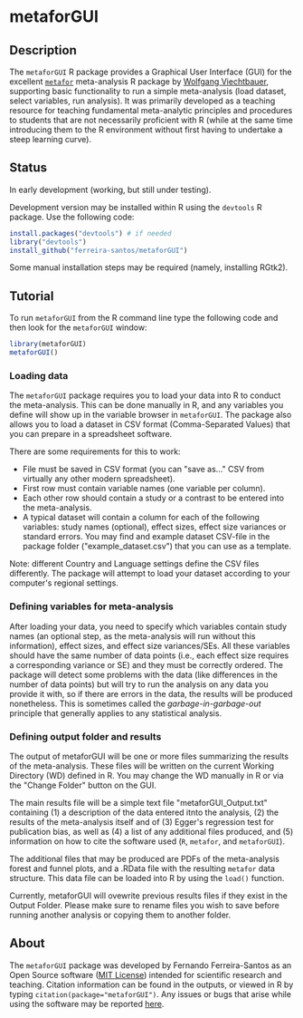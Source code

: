 # metaforGUI
## Description
The `metaforGUI` R package provides a Graphical User Interface (GUI) for the excellent [`metafor`](http://www.metafor-project.org/) meta-analysis R package by [Wolfgang Viechtbauer](http://www.wvbauer.com/), supporting basic functionality to run a simple meta-analysis (load dataset, select variables, run analysis). It was primarily developed as a teaching resource for teaching fundamental meta-analytic principles and procedures to students that are not necessarily proficient with R (while at the same time introducing them to the R environment without first having to undertake a steep learning curve).

## Status
In early development (working, but still under testing).

Development version may be installed within R using the `devtools` R package. Use the following code:

```R
install.packages("devtools") # if needed
library("devtools")
install_github("ferreira-santos/metaforGUI")
```

Some manual installation steps may be required (namely, installing RGtk2).

## Tutorial

To run `metaforGUI` from the R command line type the following code and then look for the `metaforGUI` window:
```R
library(metaforGUI)
metaforGUI()
```

### Loading data

The `metaforGUI` package requires you to load your data into R to conduct the meta-analysis. This can be done manually in R, and any variables you define will show up in the variable browser in `metaforGUI`. The package also allows you to load a dataset in CSV format (Comma-Separated Values) that you can prepare in a spreadsheet software.

There are some requirements for this to work:
- File must be saved in CSV format (you can "save as..." CSV from virtually any other modern spreadsheet).
- First row must contain variable names (one variable per column).
- Each other row should contain a study or a contrast to be entered into the meta-analysis.
- A typical dataset will contain a column for each of the following variables: study names (optional), effect sizes, effect size variances or standard errors. You may find and example dataset CSV-file in the package folder ("example_dataset.csv") that you can use as a template.

Note: different Country and Language settings define the CSV files differently. The package will attempt to load your dataset according to your computer's regional settings.

### Defining variables for meta-analysis

After loading your data, you need to specify which variables contain study names (an optional step, as the meta-analysis will run without this information), effect sizes, and effect size variances/SEs. All these variables should have the same number of data points (i.e., each effect size requires a corresponding variance or SE) and they must be correctly ordered. The package will detect some problems with the data (like differences in the number of data points) but will try to run the analysis on any data you provide it with, so if there are errors in the data, the results will be produced nonetheless. This is sometimes called the _garbage-in-garbage-out_ principle that generally applies to any statistical analysis.

### Defining output folder and results

The output of metaforGUI will be one or more files summarizing the results of the meta-analysis. These files will be written on the current Working Directory (WD) defined in R. You may change the WD manually in R or via the "Change Folder" button on the GUI.

The main results file will be a simple text file "metaforGUI_Output.txt" containing (1) a description of the data entered itnto the analysis, (2) the results of the meta-analysis itself and of (3) Egger's regression test for publication bias, as well as (4) a list of any additional files produced, and (5) information on how to cite the software used (`R`, `metafor`, and `metaforGUI`).

The additional files that may be produced are PDFs of the meta-analysis forest and funnel plots, and a .RData file with the resulting `metafor` data structure. This data file can be loaded into R by using the `load()` function.

Currently, metaforGUI will ovewrite previous results files if they exist in the Output Folder. Please make sure to rename files you wish to save before running another analysis or copying them to another folder.

## About

The `metaforGUI` package was developed by Fernando Ferreira-Santos as an Open Source software ([MIT License](https://github.com/ferreira-santos/metaforGUI/blob/master/LICENSE)) intended for scientific research and teaching. Citation information can be found in the outputs, or viewed in R by typing `citation(package="metaforGUI")`. Any issues or bugs that arise while using the software may be reported [here](https://github.com/ferreira-santos/metaforGUI/issues).

